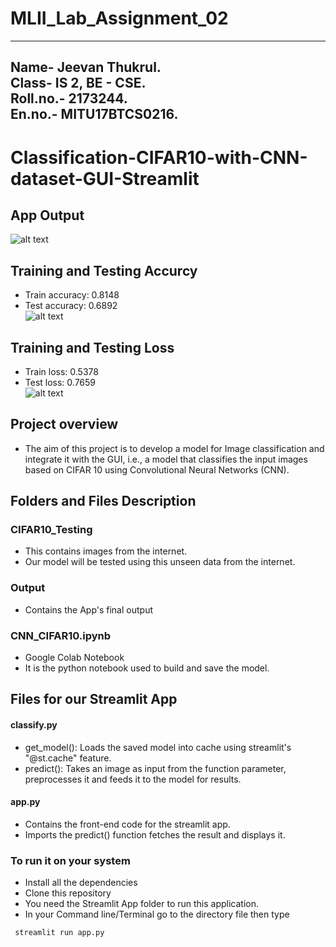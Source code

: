 # MLII_Lab_Assignment_02
---
**Name- Jeevan Thukrul.** <br/>
**Class- IS 2, BE - CSE.**<br/>
**Roll.no.- 2173244.**<br/>
**En.no.- MITU17BTCS0216.**<br/>
---
# Classification-CIFAR10-with-CNN-dataset-GUI-Streamlit

## App Output
![alt text](Output/2173244_CIFAR10_CNN.gif)


## Training and Testing Accurcy
- Train accuracy: 0.8148
- Test accuracy: 0.6892 </br>
![alt text](https://github.com/Jeevan-Thukrul/MLII_Lab_2020_21/blob/Jeevan/Image-Classification-CIFAR10-with-CNN-dataset-GUI-Streamlit/Output/Accuracy.png)

## Training and Testing Loss
- Train loss: 0.5378
- Test loss: 0.7659 </br>
![alt text](https://github.com/Jeevan-Thukrul/MLII_Lab_2020_21/blob/Jeevan/Image-Classification-CIFAR10-with-CNN-dataset-GUI-Streamlit/Output/loss.png)

## Project overview
- The aim of this project is to develop a model for Image classification and integrate it with the GUI, 
i.e., a model that classifies the input images based on CIFAR 10 using Convolutional Neural Networks (CNN).

## Folders and Files Description


### CIFAR10_Testing
- This contains images from the internet.
- Our model will be tested using this unseen data from the internet.

### Output
- Contains the App's final output 

### CNN_CIFAR10.ipynb
- Google Colab Notebook
- It is the python notebook used to build and save the model.

## Files for our Streamlit App

#### classify.py
- get_model(): Loads the saved model into cache using streamlit's "@st.cache" feature.
- predict(): Takes an image as input from the function parameter, preprocesses it and feeds it to the model for results.

#### app.py
- Contains the front-end code for the streamlit app.
- Imports the predict() function fetches the result and displays it.

### To run it on your system
- Install all the dependencies
- Clone this repository
- You need the Streamlit App folder to run this application.
- In your Command line/Terminal go to the directory file then type
 
```
 streamlit run app.py
```

